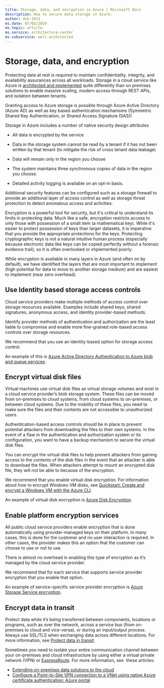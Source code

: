 ```yaml
---
title: Storage, data, and encryption in Azure | Microsoft Docs
description: How to secure data storage in Azure.
author: dsk-2015
ms.date: 07/03/2019
ms.topic: article
ms.service: architecture-center
ms.subservice: well-architected
---
```


# Storage, data, and encryption


Protecting data at rest is required to maintain confidentiality, integrity, and
availability assurances across all workloads. Storage in a cloud service like
Azure is [architected and implemented](https://azure.microsoft.com/blog/sosp-paper-windows-azure-storage-a-highly-available-cloud-storage-service-with-strong-consistency/)
quite differently than on premises solutions to enable massive scaling, modern
access through REST APIs, and isolation between tenants.

Granting access to Azure storage is possible through Azure Active Directory
(Azure AD) as well as key based authentication mechanisms (Symmetric Shared Key
Authentication, or Shared Access Signature (SAS))

Storage in Azure includes a number of native security design attributes

- All data is encrypted by the service

- Data in the storage system cannot be read by a tenant if it has not been
    written by that tenant (to mitigate the risk of cross tenant data leakage)

- Data will remain only in the region you choose

- The system maintains three synchronous copies of data in the region you choose.

- Detailed activity logging is available on an opt-in basis.

Additional security features can be configured such as a storage firewall to
provide an additional layer of access control as well as storage threat
protection to detect anomalous access and activities.

Encryption is a powerful tool for security, but it's critical to understand its
limits in protecting data. Much like a safe, encryption restricts access to only
those with possession of a small item (a mathematical key). While it's easier to
protect possession of keys than larger datasets, it is imperative that you
provide the appropriate protections for the keys. Protecting cryptographic keys
is not a natural intuitive human process (especially because electronic data
like keys can be copied perfectly without a forensic evidence trail), so it is
often overlooked or implemented poorly.

While encryption is available in many layers in Azure (and often on by default),
we have identified the layers that are most important to implement (high
potential for data to move to another storage medium) and are easiest to
implement (near zero overhead).

## Use Identity based storage access controls

Cloud service providers make multiple methods of access control over storage
resources available. Examples include shared keys, shared signatures, anonymous
access, and identity provider-based methods.

Identify provider methods of authentication and authorization are the least
liable to compromise and enable more fine-grained role-based access controls
over storage resources.

We recommend that you use an identity-based option for storage access control.

An example of this is [Azure Active Directory Authentication to Azure blob and queue services](https://docs.microsoft.com/rest/api/storageservices/authenticate-with-azure-active-directory).

## Encrypt virtual disk files

Virtual machines use virtual disk files as virtual storage volumes and exist in
a cloud service provider’s blob storage system. These files can be moved from
on-premises to cloud systems, from cloud systems to on-premises, or between
cloud systems. Due to the mobility of these files, you need to make sure the
files and their contents are not accessible to unauthorized users.

Authentication-based access controls should be in place to prevent potential
attackers from downloading the files to their own systems. In the event of a
flaw in the authentication and authorization system or its configuration, you
want to have a backup mechanism to secure the virtual disk files.

You can encrypt the virtual disk files to help prevent attackers from gaining
access to the contents of the disk files in the event that an attacker is able
to download the files. When attackers attempt to mount an encrypted disk file,
they will not be able to because of the encryption.

We recommend that you enable virtual disk encryption. For information about how to encrypt Windows VM disks, see [Quickstart: Create and encrypt a Windows VM with the Azure CLI](/azure/virtual-machines/windows/disk-encryption-cli-quickstart).

An example of virtual disk encryption is [Azure Disk Encryption](https://docs.microsoft.com/azure/security/fundamentals/azure-disk-encryption-vms-vmss).



## Enable platform encryption services

All public cloud service providers enable encryption that is done automatically
using provider-managed keys on their platform. In many cases, this is done for
the customer and no user interaction is required. In other cases, the provider
makes this an option that the customer can choose to use or not to use.

There is almost no overhead in enabling this type of encryption as it’s managed
by the cloud service provider.

We recommend that for each service that supports service provider encryption
that you enable that option.

An example of service-specific service provider encryption is [Azure Storage Service encryption](https://docs.microsoft.com/azure/storage/common/storage-service-encryption).

## Encrypt data in transit

Protect data while it’s being transferred between components, locations or
programs, such as over the network, across a service bus (from on-premises to
cloud and vice-versa), or during an input/output process. Always use SSL/TLS
when exchanging data across different locations. For more information, see [Protect data in transit](/azure/security/fundamentals/data-encryption-best-practices#protect-data-in-transit).

Sometimes you need to isolate your entire communication channel between your on-premises and cloud
infrastructure by using either a virtual private network (VPN)
or [ExpressRoute](/azure/expressroute/). For
more information, see  these articles: 

- [Extending on-premises data solutions to the cloud](/azure/architecture/data-guide/scenarios/hybrid-on-premises-and-cloud)
- [Configure a Point-to-Site VPN connection to a VNet using native Azure certificate authentication: Azure portal](/azure/vpn-gateway/vpn-gateway-howto-point-to-site-resource-manager-portal#architecture)


